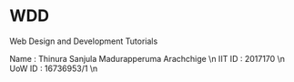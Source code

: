 # WDD
Web Design and Development Tutorials

Name : Thinura Sanjula Madurapperuma Arachchige \n
IIT ID : 2017170   \n
UoW ID : 16736953/1  \n
